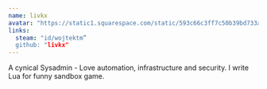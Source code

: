 ```yaml
---
name: livkx
avatar: "https://static1.squarespace.com/static/593c66c3ff7c50b39bd733a4/59536f23fc0155d661127241/5aa837ad652dea0498211dc6/1594809793478/unnamed.jpg"
links:
  steam: "id/wojtektm”
  github: "livkx"
---
```

A cynical Sysadmin - Love automation, infrastructure and security. I write Lua for funny sandbox game.
